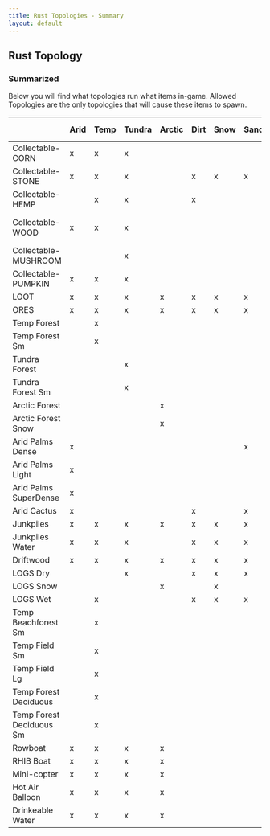 ```yaml
---
title: Rust Topologies - Summary 
layout: default
---
```

<h2>Rust Topology</h2>
<h3>Summarized</h3>
<p>Below you will find what topologies run what items in-game.  Allowed Topologies are the only topologies that will cause these items to spawn.</p>

<table>
<thead>
<tr class="header">
   <th></th>
   <th>Arid</th>
   <th>Temp</th>
   <th>Tundra</th>
   <th>Arctic</th>
   <th>Dirt</th>
   <th>Snow</th>
    <th>Sand</th>
   <th>Rock</th>
   <th>Grass</th>
   <th>Forest</th>
   <th>Stones</th>
   <th>Gravel</th>
   <th>Allowed<br>Topologies</th>
</tr>
</thead>
<tbody>
 <tr >
  <td>Collectable-CORN</td>
  <td markdown="span">x</td>
  <td markdown="span">x</td>
  <td markdown="span">x</td>
  <td markdown="span"></td>
  <td markdown="span"></td>
  <td markdown="span"></td>
  <td markdown="span"></td>
  <td markdown="span"></td>
  <td markdown="span">x</td>
  <td markdown="span">x</td>
  <td markdown="span"></td>
  <td markdown="span"></td>
  <td markdown="span">Riverside,Lakeside</td>
 </tr>
<tr >
  <td>Collectable-STONE</td>
  <td markdown="span">x</td>
  <td markdown="span">x</td>
  <td markdown="span">x</td>
  <td markdown="span"></td>
  <td markdown="span">x</td>
  <td markdown="span">x</td>
  <td markdown="span">x</td>
  <td markdown="span"></td>
  <td markdown="span">x</td>
  <td markdown="span">x</td>
  <td markdown="span"></td>
  <td markdown="span"></td>
  <td markdown="span">Field,Forest</td>
 </tr>
 <tr >
  <td>Collectable-HEMP</td>
  <td markdown="span"></td>
  <td markdown="span">x</td>
  <td markdown="span">x</td>
  <td markdown="span"></td>
  <td markdown="span">x</td>
  <td markdown="span"></td>
  <td markdown="span"></td>
  <td markdown="span"></td>
  <td markdown="span">x</td>
  <td markdown="span">x</td>
  <td markdown="span"></td>
  <td markdown="span"></td>
  <td markdown="span">Field,Forest</td>
 </tr>
 <tr >
  <td >Collectable-WOOD</td>
  <td markdown="span">x</td>
  <td markdown="span">x</td>
  <td markdown="span">x</td>
  <td markdown="span"></td>
  <td markdown="span"></td>
  <td markdown="span"></td>
  <td markdown="span"></td>
  <td markdown="span"></td>
  <td markdown="span">x</td>
  <td markdown="span">x</td>
  <td markdown="span"></td>
  <td markdown="span"></td>
  <td markdown="span">Field,Cliff,Beachside,<br>Forestside,Forest,Oceanside,<br>Riverside,Lakeside,Cliffside</td>
 </tr>
 <tr>
 <td>Collectable-MUSHROOM</td>
  <td markdown="span"></td>
  <td markdown="span"></td>
  <td markdown="span">x</td>
  <td markdown="span"></td>
  <td markdown="span"></td>
  <td markdown="span"></td>
  <td markdown="span"></td>
  <td markdown="span"></td>
  <td markdown="span"></td>
  <td markdown="span">x</td>
  <td markdown="span"></td>
  <td markdown="span"></td>
  <td markdown="span">Forest</td>
  
 </tr>
 <tr >
  <td>Collectable-PUMPKIN</td>
  <td markdown="span">x</td>
  <td markdown="span">x</td>
  <td markdown="span">x</td>
  <td markdown="span"></td>
  <td markdown="span"></td>
  <td markdown="span"></td>
  <td markdown="span"></td>
  <td markdown="span"></td>
  <td markdown="span">x</td>
  <td markdown="span">x</td>
  <td markdown="span"></td>
  <td markdown="span"></td>
  <td markdown="span">Riverside</td>
  <td markdown="span">Lakeside</td>
 
 </tr>
 <tr >
  <td>LOOT</td>
  <td markdown="span">x</td>
  <td markdown="span">x</td>
  <td markdown="span">x</td>
  <td markdown="span">x</td>
  <td markdown="span">x</td>
  <td markdown="span">x</td>
  <td markdown="span">x</td>
  <td markdown="span">x</td>
  <td markdown="span">x</td>
  <td markdown="span">x</td>
  <td markdown="span">x</td>
  <td markdown="span">x</td>
  <td markdown="span">Monument</td>
  
 </tr>
<tr >
  <td>ORES</td>
  <td markdown="span">x</td>
  <td markdown="span">x</td>
  <td markdown="span">x</td>
  <td markdown="span">x</td>
  <td markdown="span">x</td>
  <td markdown="span">x</td>
  <td markdown="span">x</td>
  <td markdown="span">x</td>
  <td markdown="span">x</td>
  <td markdown="span">x</td>
  <td markdown="span">x</td>
  <td markdown="span">x</td>
  <td markdown="span">Decor</td>
  <td markdown="span">Cliffside</td>
  <td markdown="span">Clutter</td>
  
 </tr>
 <tr >
  <td>Temp Forest</td>
  <td markdown="span"></td>
  <td markdown="span">x</td>
  <td markdown="span"></td>
  <td markdown="span"></td>
  <td markdown="span"></td>
  <td markdown="span"></td>
  <td markdown="span"></td>
  <td markdown="span"></td>
  <td markdown="span">x</td>
  <td markdown="span">x</td>
  <td markdown="span"></td>
  <td markdown="span"></td>
  <td markdown="span">Forest</td>
  <td markdown="span">Decor</td>
  <td markdown="span">Cliffside</td>
  <td markdown="span">Clutter</td>
  
 </tr>
 <tr >
  <td>Temp Forest Sm</td>
  <td markdown="span"></td>
  <td markdown="span">x</td>
  <td markdown="span"></td>
  <td markdown="span"></td>
  <td markdown="span"></td>
  <td markdown="span"></td>
  <td markdown="span"></td>
  <td markdown="span"></td>
  <td markdown="span">x</td>
  <td markdown="span">x</td>
  <td markdown="span"></td>
  <td markdown="span"></td>
  <td markdown="span">Forest</td>
  <td markdown="span">Decor</td>
  <td markdown="span">Cliffside</td>
  <td markdown="span">Clutter</td>
 
 </tr>
<tr >
  <td>Tundra Forest</td>
  <td markdown="span"></td>
  <td markdown="span"></td>
  <td markdown="span">x</td>
  <td markdown="span"></td>
  <td markdown="span"></td>
  <td markdown="span"></td>
  <td markdown="span"></td>
  <td markdown="span"></td>
  <td markdown="span"></td>
  <td markdown="span">x</td>
  <td markdown="span"></td>
  <td markdown="span"></td>
  <td markdown="span">Forest</td>
  <td markdown="span">Decor</td>
  <td markdown="span">Cliffside</td>
  <td markdown="span">Clutter</td>
  
 </tr>
 <tr >
  <td>Tundra Forest Sm</td>
  <td markdown="span"></td>
  <td markdown="span"></td>
  <td markdown="span">x</td>
  <td markdown="span"></td>
  <td markdown="span"></td>
  <td markdown="span"></td>
  <td markdown="span"></td>
  <td markdown="span"></td>
  <td markdown="span">x</td>
  <td markdown="span">x</td>
  <td markdown="span"></td>
  <td markdown="span"></td>
  <td markdown="span">Forest</td>
  <td markdown="span">Decor</td>
  <td markdown="span">Cliffside</td>
  <td markdown="span">Clutter</td>
 
 </tr>
<tr >
  <td>Arctic Forest</td>
  <td markdown="span"></td>
  <td markdown="span"></td>
  <td markdown="span"></td>
  <td markdown="span">x</td>
  <td markdown="span"></td>
  <td markdown="span"></td>
  <td markdown="span"></td>
  <td markdown="span"></td>
  <td markdown="span">x</td>
  <td markdown="span"></td>
  <td markdown="span"></td>
  <td markdown="span"></td>
  <td markdown="span">Field</td>
  <td markdown="span">Cliffside</td>
 
 </tr>
 <tr >
  <td>Arctic Forest Snow</td>
  <td markdown="span"></td>
  <td markdown="span"></td>
  <td markdown="span"></td>
  <td markdown="span">x</td>
  <td markdown="span"></td>
  <td markdown="span"></td>
  <td markdown="span"></td>
  <td markdown="span"></td>
  <td markdown="span"></td>
  <td markdown="span">x</td>
  <td markdown="span"></td>
  <td markdown="span"></td>
  <td markdown="span">Forest</td>
  
 </tr>
 <tr >
  <td>Arid Palms Dense</td>
  <td markdown="span">x</td>
  <td markdown="span"></td>
  <td markdown="span"></td>
  <td markdown="span"></td>
  <td markdown="span"></td>
  <td markdown="span"></td>
  <td markdown="span">x</td>
  <td markdown="span"></td>
  <td markdown="span">x</td>
  <td markdown="span"></td>
  <td markdown="span"></td>
  <td markdown="span"></td>
  <td markdown="span">Field</td>
  <td markdown="span">Beachside</td>
  <td markdown="span">River</td>
  <td markdown="span">Riverside</td>
  <td markdown="span">Lake</td>
  <td markdown="span">Lakeside</td>
  
 </tr>
 <tr >
  <td>Arid Palms Light</td>
  <td markdown="span">x</td>
  <td markdown="span"></td>
  <td markdown="span"></td>
  <td markdown="span"></td>
  <td markdown="span"></td>
  <td markdown="span"></td>
  <td markdown="span"></td>
  <td markdown="span"></td>
  <td markdown="span">x</td>
  <td markdown="span"></td>
  <td markdown="span"></td>
  <td markdown="span"></td>
  <td markdown="span">Field</td>
  <td markdown="span">Cliff</td>
  <td markdown="span">Beachside</td>
  <td markdown="span">Forestside</td>
  <td markdown="span">Riverside</td>
  <td markdown="span">Lakeside</td>
 
 </tr>
<tr>
 <td>Arid Palms SuperDense</td>
  <td markdown="span">x</td>
  <td markdown="span"></td>
  <td markdown="span"></td>
  <td markdown="span"></td>
  <td markdown="span"></td>
  <td markdown="span"></td>
  <td markdown="span"></td>
  <td markdown="span"></td>
  <td markdown="span"></td>
  <td markdown="span">x</td>
  <td markdown="span"></td>
  <td markdown="span"></td>
  <td markdown="span">Beachside</td>
  <td markdown="span">Forest</td>
  <td markdown="span">Lakeside</td>
  <td markdown="span">Cliffside</td>
  
 </tr>
<tr>
 <td>Arid Cactus</td>
  <td markdown="span">x</td>
  <td markdown="span"></td>
  <td markdown="span"></td>
  <td markdown="span"></td>
  <td markdown="span">x</td>
  <td markdown="span"></td>
  <td markdown="span">x</td>
  <td markdown="span"></td>
  <td markdown="span"></td>
  <td markdown="span"></td>
  <td markdown="span"></td>
  <td markdown="span"></td>
  <td markdown="span">Field</td>
  
 </tr>
<tr>
 <td>Junkpiles</td>
  <td markdown="span">x</td>
  <td markdown="span">x</td>
  <td markdown="span">x</td>
  <td markdown="span">x</td>
  <td markdown="span">x</td>
  <td markdown="span">x</td>
  <td markdown="span">x</td>
  <td markdown="span">x</td>
  <td markdown="span">x</td>
  <td markdown="span">x</td>
  <td markdown="span">x</td>
  <td markdown="span">x</td>
  <td markdown="span">Roadside</td>
  <td markdown="span">Powerline</td>
  
 </tr>
<tr>
 <td>Junkpiles Water</td>
  <td markdown="span">x</td>
  <td markdown="span">x</td>
  <td markdown="span">x</td>
  <td markdown="span"></td>
  <td markdown="span">x</td>
  <td markdown="span">x</td>
  <td markdown="span">x</td>
  <td markdown="span">x</td>
  <td markdown="span">x</td>
  <td markdown="span">x</td>
  <td markdown="span">x</td>
  <td markdown="span">x</td>
  <td markdown="span">Offshore</td>
  
 </tr>
<tr>
 <td>Driftwood</td>
  <td markdown="span">x</td>
  <td markdown="span">x</td>
  <td markdown="span">x</td>
  <td markdown="span">x</td>
  <td markdown="span">x</td>
  <td markdown="span">x</td>
  <td markdown="span">x</td>
  <td markdown="span">x</td>
  <td markdown="span">x</td>
  <td markdown="span">x</td>
  <td markdown="span">x</td>
  <td markdown="span">x</td>
  <td markdown="span">Beach</td>
 
 </tr>
<tr>
 <td>LOGS Dry</td>
  <td markdown="span"></td>
  <td markdown="span"></td>
  <td markdown="span">x</td>
  <td markdown="span"></td>
  <td markdown="span">x</td>
  <td markdown="span">x</td>
  <td markdown="span">x</td>
  <td markdown="span">x</td>
  <td markdown="span">x</td>
  <td markdown="span">x</td>
  <td markdown="span">x</td>
  <td markdown="span">x</td>
  <td markdown="span">Forest</td>
  <td markdown="span">Forestside</td>
  
 </tr>
<tr>
 <td>LOGS Snow</td>
  <td markdown="span"></td>
  <td markdown="span"></td>
  <td markdown="span"></td>
  <td markdown="span">x</td>
  <td markdown="span"></td>
  <td markdown="span">x</td>
  <td markdown="span"></td>
  <td markdown="span"></td>
  <td markdown="span"></td>
  <td markdown="span"></td>
  <td markdown="span"></td>
  <td markdown="span"></td>
  <td markdown="span">Forest</td>
  <td markdown="span">Forestside</td>
 
 </tr>
<tr>
 <td>LOGS Wet</td>
  <td markdown="span"></td>
  <td markdown="span">x</td>
  <td markdown="span"></td>
  <td markdown="span"></td>
  <td markdown="span">x</td>
  <td markdown="span">x</td>
  <td markdown="span">x</td>
  <td markdown="span">x</td>
  <td markdown="span">x</td>
  <td markdown="span">x</td>
  <td markdown="span">x</td>
  <td markdown="span">x</td>
  <td markdown="span">Forest</td>
  <td markdown="span">Forestside</td>
  
 </tr>
<tr>
 <td>Temp Beachforest Sm</td>
  <td markdown="span"></td>
  <td markdown="span">x</td>
  <td markdown="span"></td>
  <td markdown="span"></td>
  <td markdown="span"></td>
  <td markdown="span"></td>
  <td markdown="span"></td>
  <td markdown="span"></td>
  <td markdown="span">x</td>
  <td markdown="span"></td>
  <td markdown="span"></td>
  <td markdown="span"></td>
  <td markdown="span">Beachside</td>
  <td markdown="span">Riverside</td>
  <td markdown="span">Lakeside</td>
 
 </tr>
<tr>
 <td>Temp Field Sm</td>
  <td markdown="span"></td>
  <td markdown="span">x</td>
  <td markdown="span"></td>
  <td markdown="span"></td>
  <td markdown="span"></td>
  <td markdown="span"></td>
  <td markdown="span"></td>
  <td markdown="span"></td>
  <td markdown="span">x</td>
  <td markdown="span"></td>
  <td markdown="span"></td>
  <td markdown="span"></td>
  <td markdown="span">Field</td>
  <td markdown="span">Cliffside</td>
  
 </tr>
<tr>
 <td>Temp Field Lg</td>
  <td markdown="span"></td>
  <td markdown="span">x</td>
  <td markdown="span"></td>
  <td markdown="span"></td>
  <td markdown="span"></td>
  <td markdown="span"></td>
  <td markdown="span"></td>
  <td markdown="span"></td>
  <td markdown="span">x</td>
  <td markdown="span"></td>
  <td markdown="span"></td>
  <td markdown="span"></td>
  <td markdown="span">Field</td>
  <td markdown="span">Decor</td>
  <td markdown="span">Cliffside</td>
  <td markdown="span">Hilltop</td>
  
 </tr>
<tr>
 <td>Temp Forest Deciduous</td>
  <td markdown="span"></td>
  <td markdown="span">x</td>
  <td markdown="span"></td>
  <td markdown="span"></td>
  <td markdown="span"></td>
  <td markdown="span"></td>
  <td markdown="span"></td>
  <td markdown="span"></td>
  <td markdown="span">x</td>
  <td markdown="span"></td>
  <td markdown="span"></td>
  <td markdown="span"></td>
  <td markdown="span">Field</td>
  <td markdown="span">Decor</td>
  <td markdown="span">Cliffside</td>
  <td markdown="span">Hilltop</td>
 
 </tr>

 <tr><td>Temp Forest Deciduous Sm</td>
  <td markdown="span"></td>
  <td markdown="span">x</td>
  <td markdown="span"></td>
  <td markdown="span"></td>
  <td markdown="span"></td>
  <td markdown="span"></td>
  <td markdown="span"></td>
  <td markdown="span"></td>
  <td markdown="span">x</td>
  <td markdown="span">x</td>
  <td markdown="span"></td>
  <td markdown="span"></td>
  <td markdown="span">Forest</td>
  <td markdown="span">Decor</td>
  <td markdown="span">Cliffside</td>
  <td markdown="span">Clutter</td>
  
 </tr>
<td>Rowboat</td>
  <td markdown="span">x</td>
  <td markdown="span">x</td>
  <td markdown="span">x</td>
  <td markdown="span">x</td>
  <td markdown="span">&nbsp;</td>
  <td markdown="span">&nbsp;</td>
  <td markdown="span">&nbsp;</td>
  <td markdown="span">&nbsp;</td>
  <td markdown="span">&nbsp;</td>
  <td markdown="span">&nbsp;</td>
  <td markdown="span">&nbsp;</td>
  <td markdown="span">&nbsp;</td>
  <td markdown="span">Beachside</td>
  <td markdown="span">Oceanside</td>
  
 </tr>
<td>RHIB Boat</td>
  <td markdown="span">x</td>
  <td markdown="span">x</td>
  <td markdown="span">x</td>
  <td markdown="span">x</td>
  <td markdown="span">&nbsp;</td>
  <td markdown="span">&nbsp;</td>
  <td markdown="span">&nbsp;</td>
  <td markdown="span">&nbsp;</td>
  <td markdown="span">&nbsp;</td>
  <td markdown="span">&nbsp;</td>
  <td markdown="span">&nbsp;</td>
  <td markdown="span">&nbsp;</td>
  <td markdown="span">Offshore</td>
  
 </tr>
 <tr><td>Mini-copter</td>
  <td markdown="span">x</td>
  <td markdown="span">x</td>
  <td markdown="span">x</td>
  <td markdown="span">x</td>
  <td markdown="span">&nbsp;</td>
  <td markdown="span">&nbsp;</td>
  <td markdown="span">&nbsp;</td>
  <td markdown="span">&nbsp;</td>
  <td markdown="span">&nbsp;</td>
  <td markdown="span">&nbsp;</td>
  <td markdown="span">&nbsp;</td>
  <td markdown="span">&nbsp;</td>
  <td markdown="span">Roadside</td>
 
 </tr>
 <tr><td>Hot Air Balloon</td>
  <td markdown="span">x</td>
  <td markdown="span">x</td>
  <td markdown="span">x</td>
  <td markdown="span">x</td>
  <td markdown="span">&nbsp;</td>
  <td markdown="span">&nbsp;</td>
  <td markdown="span">&nbsp;</td>
  <td markdown="span">&nbsp;</td>
  <td markdown="span">&nbsp;</td>
  <td markdown="span">&nbsp;</td>
  <td markdown="span">&nbsp;</td>
  <td markdown="span">&nbsp;</td>
  <td markdown="span">Field</td>
 
 </tr>
 <tr><td>Drinkeable Water</td>
  <td markdown="span">x</td>
  <td markdown="span">x</td>
  <td markdown="span">x</td>
  <td markdown="span">x</td>
  <td markdown="span">&nbsp;</td>
  <td markdown="span">&nbsp;</td>
  <td markdown="span">&nbsp;</td>
  <td markdown="span">&nbsp;</td>
  <td markdown="span">&nbsp;</td>
  <td markdown="span">&nbsp;</td>
  <td markdown="span">&nbsp;</td>
  <td markdown="span">&nbsp;</td>
  <td markdown="span">River,Lake</td>
 
 </tr>


</tbody>
</table>
